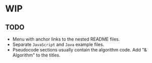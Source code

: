 # WIP

## TODO

- Menu with anchor links to the nested README files.
- Separate `JavaScript` and `Java` example files.
- Pseudocode sections usually contain the algorithm code. Add "& Algorithm" to the titles.
